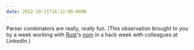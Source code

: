 ```yaml
---
date: 2022-10-21T16:12:00-0400
---
```


Parser combinators are really, *really* fun. (This observation brought to you by a week working with [Rust](https://www.rust-lang.org)'s [nom](https://github.com/Geal/nom) in a hack week with colleagues at LinkedIn.)
